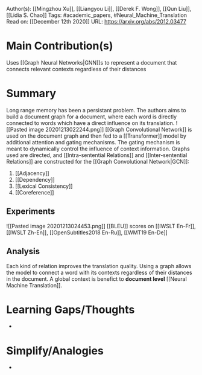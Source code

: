 Author(s): [[Mingzhou Xu]], [[Liangyou Li]], [[Derek F. Wong]], [[Qun Liu]], [[Lidia S. Chao]]
Tags: #academic_papers, #Neural_Machine_Translation 
Read on: [[December 12th 2020]]
URL: https://arxiv.org/abs/2012.03477
# Main Contribution(s)
Uses [[Graph Neural Networks|GNN]]s to represent a document that connects relevant contexts regardless of their distances
# Summary
Long range memory has been a persistant problem. The authors aims to build a document graph for a document, where each word is directly connected to words which have a direct influence on its translation.
![[Pasted image 20201213022244.png]]
[[Graph Convolutional Network]] is used on the document graph and then fed to a [[Transformer]] model by additional attention and gating mechanisms. The gating mechanism is meant to dynamically control the influence of context information. Graphs used are directed, and [[Intra-sentential Relations]] and [[Inter-sentential Relations]] are constructed for the [[Graph Convolutional Network|GCN]]:
1. [[Adjacency]]
2. [[Dependency]]
3. [[Lexical Consistency]]
4. [[Coreference]]

## Experiments
![[Pasted image 20201213024453.png]]
[[BLEU]] scores on [[IWSLT En-Fr]], [[IWSLT Zh-En]], [[OpenSubtitles2018 En-Ru]], [[WMT19 En-De]]

## Analysis
Each kind of relation improves the translation quality.
Using a graph allows the model to connect a word with its contexts regardless of their distances in the document. A global context is benefict to **document level** [[Neural Machine Translation]].

# Learning Gaps/Thoughts
-
# Simplify/Analogies
-